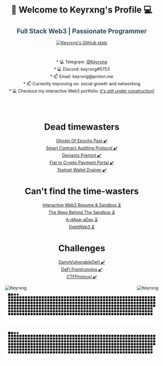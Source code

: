 <h1 align="center" fill="color: #3498DB;">🔑 Welcome to Keyrxng's Profile 💻</h1>
<h2 align="center" style="color: #34495E;">Full Stack Web3 | Passionate Programmer</h2>
<p align="center">
  <a href="https://github.com/Keyrxng">
    <img src="https://komarev.com/ghpvc/?username=Keyrxng" alt="Keyrxng's GitHub stats" />
  </a>
</p>



<br>
  <p align="center">
      * 💻 Telegram: <a href="http://t.me/Keyrxng" target="_blank" rel="noreferrer">@Keyrxng</a><br>
      * 💻 Discord: keyrxng#5753 <br>
      * 📫 Email: keyrxng@proton.me <br>
      * 📫 Currently improving on: social growth and networking<br>
      * 💻 Checkout my interactive Web3 portfolio: <a href="https://www.keyrxng.xyz/" target="_blank" rel="noreferrer">it's still under construction!</a>
    </p>
   <br>
<br>

<h1 align="center"> Dead timewasters </h1>
<p align="center">
<a href="https://www.ghostsofepochspast.xyz/" target="_blank" rel="noreferrer">Ghosts Of Epochs Past ✔️</a><br>
<a href="https://github.com/Keyrxng/AuditorUI" target="_blank" rel="noreferrer">Smart Contract Auditing Protocol ✔️</a><br>
<a href="https://github.com/Keyrxng/DeviantPremint" target="_blank" rel="noreferrer">Deviants Premint ✔️</a><br>
<a href="https://github.com/Keyrxng/Web3-Payment-Portal" target="_blank" rel="noreferrer">Fiat to Crypto Payment Portal ✔️</a><br>
<a href="https://github.com/Keyrxng/testnet-wallet-drainer" target="_blank" rel="noreferrer">Testnet Wallet Drainer ✔️</a><br>
</p>
<h1 align="center"> Can't find the time-wasters</h1>
<p align="center">
<a href="https://" target="_blank" rel="noreferrer">Interactive Web3 Resume & Sandbox ⏳</a><br>
<a href="https://github.com/Keyrxng/personal-site-contracts" target="_blank" rel="noreferrer">The Repo Behind The Sandbox ⏳</a><br>
<a href="https://github.com/Keyrxng/a-dApp-aDay" target="_blank" rel="noreferrer">A-dApp-aDay ⏳</a><br>
<a href="https://github.com/Keyrxng/DebtWeb3" target="_blank" rel="noreferrer">DebtWeb3 ⏳</a><br>
</p>
<h1 align="center"> Challenges</h1>
<p align="center">
<a href="https://github.com/Keyrxng/damn-vulnerable-defi" target="_blank" rel="noreferrer">DamnVulnerableDefi ✔️</a><br>
<a href="https://github.com/Keyrxng/defi-frontrunning-challenge" target="_blank" rel="noreferrer">DeFi Frontrunning ✔️</a><br>
<a href="https://github.com/Keyrxng/ctfprotocol" target="_blank" rel="noreferrer">CTFProtocol ✔️</a><br>
</p>
<!-- 
<h3 align="left">Languages, Tools & Frameworks:</h3>
<p>
<a href="https://developer.mozilla.org/en-US/docs/Web/JavaScript" target="_blank"
    rel="noreferrer"> 
    <img
      src="https://raw.githubusercontent.com/devicons/devicon/master/icons/javascript/javascript-original.svg"
      alt="Javascript" width="60" height="60" /> 
</a>
<a href="https://www.typescriptlang.org/docs/" target="_blank"
    rel="noreferrer"> 
    <img
      src="https://raw.githubusercontent.com/devicons/devicon/master/icons/typescript/typescript-original.svg"
      alt="Typescript" width="60" height="60" /> 
</a>
<a href="https://nextjs.org/docs/getting-started" target="_blank"
    rel="noreferrer"> 
    <img
      src="https://raw.githubusercontent.com/devicons/devicon/master/icons/nextjs/nextjs-original.svg"
      alt="NextJS" width="60" height="60" /> 
</a>
<a href="https://wagmi.sh/" target="_blank"
    rel="noreferrer"> 
    <img
      src="https://avatars.githubusercontent.com/u/109633172?s=200&v=4"
      alt="Wagmi" width="60" height="60" /> 
</a>
<a href="https://docs.soliditylang.org/" target="_blank"
    rel="noreferrer"> 
    <img
      src="https://www.logosvgpng.com/wp-content/uploads/2018/10/solidity-logo-vector.png"
      alt="Solidity" width="60" height="60" /> 
</a> 
<a href="https://book.getfoundry.sh/" target="_blank"
    rel="noreferrer"> 
    <img
      src="https://avatars.githubusercontent.com/u/99892494?s=200&v=4"
      alt="Foundry" width="60" height="60" /> 
</a>
</p> -->
<!-- <p>
  <img align="right"
    src="https://github-readme-stats.vercel.app/api/top-langs?username=Keyrxng&show_icons=true&locale=en&bg_color=0d1117&text_color=ffffff&layout=compact&hide=css"
    alt="Keyrxng" 
    bg_color=#808080/>
</p> -->



<p>
  <img align="right" 
    src="https://github-readme-stats.vercel.app/api?username=Keyrxng&show_icons=true&count_private=true&locale=en&bg_color=0d1117&text_color=ffffff&repo=convoychat"
    alt="Keyrxng" />
</p>


<p>
   <img align="left"
        src="https://github-readme-streak-stats.herokuapp.com/?user=Keyrxng&theme=dark&background=0d1117&date_format=M%20j%5B%2C%20Y%5D" 
        alt="Keyrxng" />
</p>

<p align="center">
  <img src="https://raw.githubusercontent.com/keyrxng/keyrxng/output/github-snake.svg#gh-light-mode-only" />
</p>
<p align="center">
  <img src="https://raw.githubusercontent.com/keyrxng/keyrxng/output/github-snake-dark.svg#gh-dark-mode-only" />
</p>
